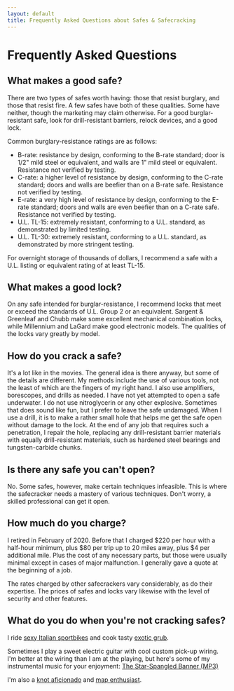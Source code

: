 ```yaml
---
layout: default
title: Frequently Asked Questions about Safes & Safecracking
---
```


# Frequently Asked Questions

## What makes a good safe?
There are two types of safes worth having: those that resist burglary, and
those that resist fire. A few safes have both of these qualities. Some have
neither, though the marketing may claim otherwise. For a good burglar-resistant
safe, look for drill-resistant barriers, relock devices, and a good lock.

Common burglary-resistance ratings are as follows:
- B-rate: resistance by design, conforming to the B-rate standard; door is 1/2" mild steel or equivalent, and walls are 1" mild steel or equivalent. Resistance not verified by testing.
- C-rate: a higher level of resistance by design, conforming to the C-rate standard; doors and walls are beefier than on a B-rate safe. Resistance not verified by testing.
- E-rate: a very high level of resistance by design, conforming to the E-rate standard; doors and walls are even beefier than on a C-rate safe. Resistance not verified by testing.
- U.L. TL-15: extremely resistant, conforming to a U.L. standard, as demonstrated by limited testing.
- U.L. TL-30: extremely resistant, conforming to a U.L. standard, as demonstrated by more stringent testing.

For overnight storage of thousands of dollars, I recommend a safe with a U.L.
listing or equivalent rating of at least TL-15.

## What makes a good lock?
On any safe intended for burglar-resistance, I recommend locks that meet or
exceed the standards of U.L. Group 2 or an equivalent. Sargent & Greenleaf and
Chubb make some excellent mechanical combination locks, while Millennium and
LaGard make good electronic models. The qualities of the locks vary greatly by
model.

## How do you crack a safe?
It's a lot like in the movies. The general idea is there anyway, but some of
the details are different. My methods include the use of various tools, not the
least of which are the fingers of my right hand. I also use amplifiers,
borescopes, and drills as needed. I have not yet attempted to open a safe
underwater. I do not use nitroglycerin or any other explosive. Sometimes that
does sound like fun, but I prefer to leave the safe undamaged. When I use a
drill, it is to make a rather small hole that helps me get the safe open
without damage to the lock. At the end of any job that requires such a
penetration, I repair the hole, replacing any drill-resistant barrier materials
with equally drill-resistant materials, such as hardened steel bearings and
tungsten-carbide chunks.

## Is there any safe you can't open?
No. Some safes, however, make certain techniques infeasible. This is where the
safecracker needs a mastery of various techniques. Don't worry, a skilled
professional can get it open.

## How much do you charge?
I retired in February of 2020. Before that I charged $220 per hour with a
half-hour minimum, plus $80 per trip up to 20 miles away, plus $4 per
additional mile. Plus the cost of any necessary parts, but those were
usually minimal except in cases of major malfunction. I generally gave a quote
at the beginning of a job.

The rates charged by other safecrackers vary considerably, as do their
expertise. The prices of safes and locks vary likewise with the level of
security and other features.

## What do you do when you're not cracking safes?
I ride [sexy Italian sportbikes][sexy-bike] and cook tasty [exotic grub][tasty-grub].

Sometimes I play a sweet electric guitar with cool custom pick-up wiring. I'm
better at the wiring than I am at the playing, but here's some of my
instrumental music for your enjoyment: [The Star-Spangled Banner (MP3)][anthem]

I'm also a [knot aficionado][knots] and [map enthusiast][gridscout].


[anthem]:     download/StarSpangledBanner1.mp3
[gridscout]:  https://www.gridscout.net
[knots]:      https://www.gridscout.net/knots
[sexy-bike]:  https://www.motorcyclespecs.co.za/model/mv/mv_agusta_f4_750%20senna.htm
[tasty-grub]: http://cookingdanish.com
